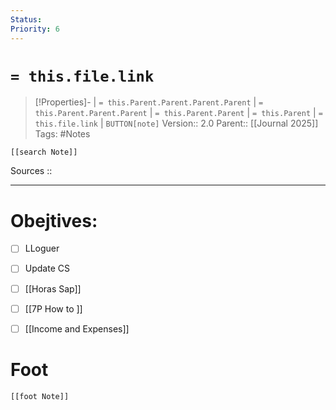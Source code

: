 ```yaml
---
Status: 
Priority: 6
---
```

# `= this.file.link`
>[!Properties]- | `= this.Parent.Parent.Parent.Parent` |  `= this.Parent.Parent.Parent` | `= this.Parent.Parent` | `= this.Parent` | `= this.file.link` | `BUTTON[note]` 
>Version:: 2.0
>Parent:: [[Journal 2025]]
>Tags: #Notes 
```meta-bind-embed
[[search Note]]
```
Sources :: 
***
# Obejtives:


- [ ] LLoguer
- [ ] Update CS
- [ ] [[Horas Sap]]
- [ ] [[7P How to ]]
- [ ] [[Income and Expenses]]










# Foot
```meta-bind-embed
[[foot Note]]
```
